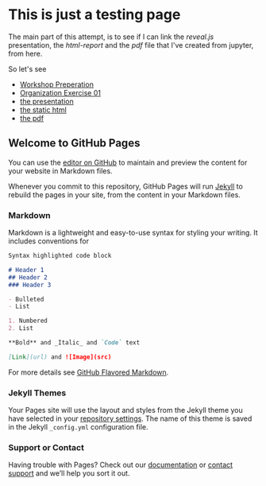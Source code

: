 # This is just a testing page

The main part of this attempt, is to see if I can link the _reveal.js_ presentation,
the _html-report_ and the _pdf_ file that I've created from jupyter, from here. 

So let's see

- [Workshop Preperation](notebooks/00_preperation.html)
- [Organization Exercise 01](notebooks/02_organization_exercise_01.html)
- [the presentation](Presentation.slides.html)
- [the static html](Presentation.html)
- [the pdf](Presentation.pdf)

## Welcome to GitHub Pages

You can use the [editor on GitHub](https://github.com/gekaklam/presentation-testing/edit/master/README.md) to maintain and preview the content for your website in Markdown files.

Whenever you commit to this repository, GitHub Pages will run [Jekyll](https://jekyllrb.com/) to rebuild the pages in your site, from the content in your Markdown files.

### Markdown

Markdown is a lightweight and easy-to-use syntax for styling your writing. It includes conventions for

```markdown
Syntax highlighted code block

# Header 1
## Header 2
### Header 3

- Bulleted
- List

1. Numbered
2. List

**Bold** and _Italic_ and `Code` text

[Link](url) and ![Image](src)
```

For more details see [GitHub Flavored Markdown](https://guides.github.com/features/mastering-markdown/).

### Jekyll Themes

Your Pages site will use the layout and styles from the Jekyll theme you have selected in your [repository settings](https://github.com/gekaklam/presentation-testing/settings). The name of this theme is saved in the Jekyll `_config.yml` configuration file.

### Support or Contact

Having trouble with Pages? Check out our [documentation](https://help.github.com/categories/github-pages-basics/) or [contact support](https://github.com/contact) and we’ll help you sort it out.
